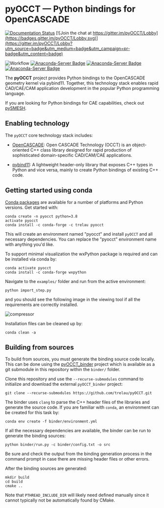# pyOCCT — Python bindings for OpenCASCADE

[![Documentation Status](https://readthedocs.org/projects/pyocct/badge/?version=latest)](http://pyocct.readthedocs.io/en/latest/?badge=latest)
[![Join the chat at https://gitter.im/pyOCCT/Lobby](https://badges.gitter.im/pyOCCT/Lobby.svg)](https://gitter.im/pyOCCT/Lobby?utm_source=badge&utm_medium=badge&utm_campaign=pr-badge&utm_content=badge)

![Workflow](https://github.com/trelau/pyOCCT/workflows/Workflow/badge.svg)
[![Anaconda-Server Badge](https://anaconda.org/trelau/pyocct/badges/installer/conda.svg)](https://conda.anaconda.org/trelau/pyocct)
[![Anaconda-Server Badge](https://anaconda.org/trelau/pyocct/badges/platforms.svg)](https://anaconda.org/trelau/pyocct)
[![Anaconda-Server Badge](https://anaconda.org/trelau/pyocct/badges/downloads.svg)](https://anaconda.org/trelau/pyocct)

The **pyOCCT** project provides Python bindings to the OpenCASCADE geometry kernel via pybind11.
Together, this technology stack enables rapid CAD/CAE/CAM application development in the popular
Python programming language.

If you are looking for Python bindings for CAE capabilities, check out
[pySMESH](https://github.com/trelau/pySMESH). 

## Enabling technology
The `pyOCCT` core technology stack includes:

* [OpenCASCADE](https://www.opencascade.com): Open CASCADE Technology (OCCT) is an object-oriented
  C++ class library designed for rapid production of sophisticated domain-specific CAD/CAM/CAE
  applications.

* [pybind11](https://github.com/pybind/pybind11): A lightweight header-only library that exposes
  C++ types in Python and vice versa, mainly to create Python bindings of existing C++ code.

## Getting started using conda
[Conda packages](https://anaconda.org/trelau/dashboard/) are available for a number of
platforms and Python versions. Get started with:

    conda create -n pyocct python=3.8
    activate pyocct
    conda install -c conda-forge -c trelau pyocct

This will create an environment named "pyocct" and install `pyOCCT` and all necessary dependencies.
You can replace the "pyocct" environment name with anything you'd like.

To support minimal visualization the wxPython package is required and can be installed via conda by:

    conda activate pyocct
    conda install -c conda-forge wxpython

Navigate to the `examples/` folder and run from the active environment:

    python import_step.py

and you should see the following image in the viewing tool if all the requirements are correctly
installed.

![compressor](./docs/source/resources/compressor.jpg)

Installation files can be cleaned up by:

    conda clean -a

## Building from sources
To build from sources, you must generate the binding source code locally. This can be done using the
[pyOCCT_binder](https://github.com/trelau/pyOCCT_binder) project which is available as a git
submodule in this repository within the `binder/` folder.

Clone this repository and use the `--recurse-submodules` command to initialize and download the
external `pyOCCT_binder` project:

    git clone --recurse-submodules https://github.com/trelau/pyOCCT.git

The binder uses `clang` to parse the C++ header files of the libraries and generate the source
code. If you are familiar with `conda`, an environment can be created for this task by:

    conda env create -f binder/environment.yml

If all the necessary dependencies are available, the binder can be run to generate the binding
sources:

    python binder/run.py -c binder/config.txt -o src

Be sure and check the output from the binding generation process in the command prompt in case there
are missing header files or other errors.

After the binding sources are generated:

    mkdir build
    cd build
    cmake ..

Note that `PTHREAD_INCLUDE_DIR` will likely need defined manually since it cannot typically not be
automatically found by CMake.

